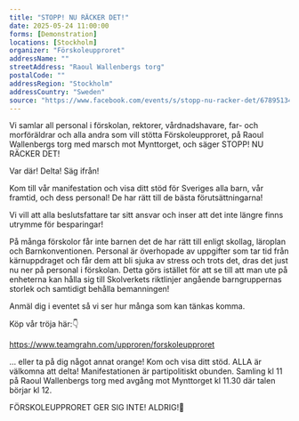 ```yaml
---
title: "STOPP! NU RÄCKER DET!"
date: 2025-05-24 11:00:00
forms: [Demonstration]
locations: [Stockholm]
organizer: "Förskoleupproret"
addressName: ""
streetAddress: "Raoul Wallenbergs torg"
postalCode: ""
addressRegion: "Stockholm"
addressCountry: "Sweden"
source: "https://www.facebook.com/events/s/stopp-nu-racker-det/678951344609836/"
---
```

Vi samlar all personal i förskolan, rektorer, vårdnadshavare, far- och morföräldrar och alla andra som vill stötta Förskoleupproret, på Raoul Wallenbergs torg med marsch mot Mynttorget, och säger STOPP! NU RÄCKER DET!

Var där!
Delta!
Säg ifrån!

Kom till vår manifestation och visa ditt stöd för Sveriges alla barn, vår framtid, och dess personal! De har rätt till de bästa förutsättningarna!

Vi vill att alla beslutsfattare tar sitt ansvar och inser att det inte längre finns utrymme för besparingar!

På många förskolor får inte barnen det de har rätt till enligt skollag, läroplan och Barnkonventionen. Personal är överhopade av uppgifter som tar tid från kärnuppdraget och får dem att bli sjuka av stress och trots det, dras det just nu ner på personal i förskolan. Detta görs istället för att se till att man ute på enheterna kan hålla sig till Skolverkets riktlinjer angående barngruppernas storlek och samtidigt behålla bemanningen!

Anmäl dig i eventet så vi ser hur många som kan tänkas komma.

Köp vår tröja här:👇

https://www.teamgrahn.com/upproren/forskoleupproret

… eller ta på dig något annat orange! Kom och visa ditt stöd. ALLA är välkomna att delta! Manifestationen är partipolitiskt obunden.
Samling kl 11 på Raoul Wallenbergs torg med avgång mot Mynttorget kl 11.30 där talen börjar kl 12.

FÖRSKOLEUPPRORET GER SIG INTE! ALDRIG!👊
